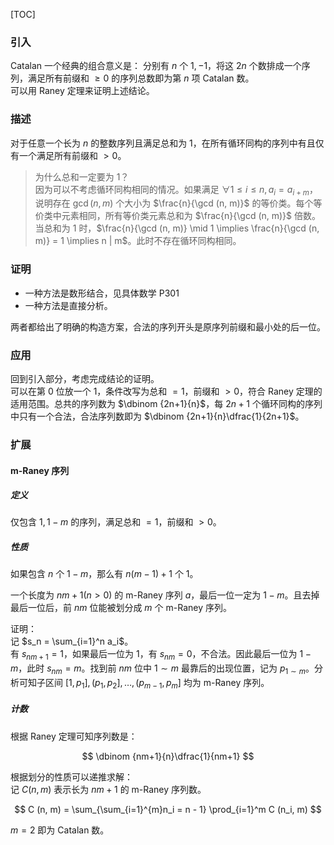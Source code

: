 [TOC]

### 引入

Catalan 一个经典的组合意义是：
分别有 $n$ 个 $1, -1$，将这 $2n$ 个数排成一个序列，满足所有前缀和 $\geq 0$ 的序列总数即为第 $n$ 项 Catalan 数。  
可以用 Raney 定理来证明上述结论。

### 描述

对于任意一个长为 $n$ 的整数序列且满足总和为 $1$，在所有循环同构的序列中有且仅有一个满足所有前缀和 $>0$。


> 为什么总和一定要为 $1$？  
> 因为可以不考虑循环同构相同的情况。如果满足 $\forall 1 \leq i \leq n, a_i = a_{i+m}$，说明存在 $\gcd (n, m)$ 个大小为 $\frac{n}{\gcd (n, m)}$ 的等价类。每个等价类中元素相同，所有等价类元素总和为 $\frac{n}{\gcd (n, m)}$ 倍数。  
> 当总和为 $1$ 时，$\frac{n}{\gcd (n, m)} \mid 1 \implies \frac{n}{\gcd (n, m)} = 1 \implies n | m$。此时不存在循环同构相同。


### 证明

* 一种方法是数形结合，见具体数学 P301
* 一种方法是直接分析。

两者都给出了明确的构造方案，合法的序列开头是原序列前缀和最小处的后一位。

### 应用

回到引入部分，考虑完成结论的证明。  
可以在第 $0$ 位放一个 $1$，条件改写为总和 $=1$，前缀和 $> 0$，符合 Raney 定理的适用范围。总共的序列数为 $\dbinom {2n+1}{n}$，每 $2n+1$ 个循环同构的序列中只有一个合法，合法序列数即为 $\dbinom {2n+1}{n}\dfrac{1}{2n+1}$。

### 扩展

#### m-Raney 序列

##### 定义

仅包含 $1, 1-m$ 的序列，满足总和 $=1$，前缀和 $>0$。  

##### 性质

如果包含 $n$ 个 $1-m$，那么有 $n(m-1) + 1$ 个 $1$。

一个长度为 $nm+1 (n>0)$ 的 m-Raney 序列 $a$，最后一位一定为 $1-m$。且去掉最后一位后，前 $nm$ 位能被划分成 $m$ 个 m-Raney 序列。

证明：  
记 $s_n = \sum_{i=1}^n a_i$。  
有 $s_{nm+1} = 1$，如果最后一位为 $1$，有 $s_{nm} = 0$，不合法。因此最后一位为 $1-m$，此时 $s_{nm} = m$。找到前 $nm$ 位中 $1 \sim m$ 最靠后的出现位置，记为 $p_{1 \sim m}$。分析可知子区间 $[1, p_1], (p_1, p_2], \dots, (p_{m-1}, p_m]$ 均为 m-Raney 序列。

##### 计数

根据 Raney 定理可知序列数是：

$$
\dbinom {nm+1}{n}\dfrac{1}{nm+1}
$$

根据划分的性质可以递推求解：  
记 $C (n, m)$ 表示长为 $nm + 1$ 的 m-Raney 序列数。

$$
C (n, m) = \sum_{\sum_{i=1}^{m}n_i = n - 1} \prod_{i=1}^m C (n_i, m)
$$

$m = 2$ 即为 Catalan 数。